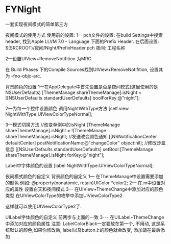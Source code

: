 # FYNight
一套实现夜间模式的简单第三方


夜间模式的使用方式
使用前的设置:
1-- pch文件的设置:
在build Settings中搜索header, 找到Apple LLVM 7.0 - Language 下面的Prefix Header.
在后面设置:
$(SRCROOT)/夜间/Night/PrefixHeader.pch
夜间: 工程名称

2—设置UIView+RemoveNotifition 为MRC

在 Build Phases 下的Compile Sources找到UIView+RemoveNotifition, 设置其为 -fno-objc-arc.



背景颜色的设置
1—在AppDelegate中首先设置是否是夜间模式(这里使用的是NSUserDefaults)
[ThemeManage shareThemeManage].isNight = [[NSUserDefaults standardUserDefaults] boolForKey:@"night"];

2—为每一个控件设置颜色
调用NightWithType方法
[self.view NightWithType:UIViewColorTypeNormal];

3—模式切换方法
//改变单例中的isNight
[ThemeManage shareThemeManage].isNight = ![ThemeManage shareThemeManage].isNight;
//发送改变颜色通知
[[NSNotificationCenter defaultCenter] postNotificationName:@"changeColor" object:nil]; 
//修改沙盒信息
[[NSUserDefaults standardUserDefaults] setBool:[ThemeManage shareThemeManage].isNight forKey:@"night"];

Label中字体颜色的设置
[label NightWithType:UIViewColorTypeNormal];


夜间模式颜色的自定义
背景颜色的自定义
1—	在ThemeManage中设置需要添加的颜色
例如:
@property(nonatomic, retain)UIColor *color2;
2—	在.m中设置对应的属性
设置白天和夜间模式
3—	在UIView+ThemeChange中添加对应的颜色类型
在UIViewColorType的枚举中添加UIViewColorType2

这样就可以使用UIViewColorType2了.


UILabel字体颜色的自定义
前两步与上面的一致
3--- 在UILabel+ThemeChange中添加对应的颜色属性
注意: LabelColorBlack一定要放在第一个, 不用动, 这是系统默认的颜色,如果你修改后, label以及button上的颜色就会改变, 添加请在最后添加


